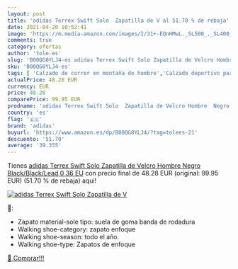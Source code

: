 ```yaml
---
layout: post
title: 'adidas Terrex Swift Solo  Zapatilla de V al 51.70 % de rebaja'
date: 2021-04-20 10:52:41
image: 'https://m.media-amazon.com/images/I/31+-EQnHMwL._SL500_._SL400_.jpg'
comments: true
category: ofertas
author: 'tole.es'
slug: 'B00QG0YLJ4-es adidas Terrex Swift Solo Zapatilla de Velcro Hombre Negro...'
sku: 'B00QG0YLJ4-es'
tags: [ 'Calzado de correr en montaña de hombre','Calzado deportivo para hombre','Calzados de running para hombre','Zapatillas y calzado deportivo para hombre','Zapatos','Zapatos para hombre','Zapatos y complementos','adidas','zapatilla', ]
actualPrice: 48.28 EUR
currency: EUR
price: 48.28
comparePrice: 99.95 EUR
prodname: 'adidas Terrex Swift Solo  Zapatilla de Velcro Hombre  Negro  Black/Black/Lead 0   36 EU'
country: 'es'
flag: '🇪🇸'
brand: 'adidas'
buyurl: 'https://www.amazon.es/dp/B00QG0YLJ4/?tag=tolees-21'
descuento: '51.70'
average: '39.355'
---
```


Tienes [adidas Terrex Swift Solo  Zapatilla de Velcro Hombre  Negro  Black/Black/Lead 0   36 EU](https://www.amazon.es/dp/B00QG0YLJ4/?tag=tolees-21) con precio final de  48.28 EUR (original: 99.95 EUR) (51.70 %  de rebaja) aqui!

[![adidas Terrex Swift Solo  Zapatilla de V](https://m.media-amazon.com/images/I/31+-EQnHMwL._SL500_._SL400_.jpg)](https://www.amazon.es/dp/B00QG0YLJ4/?tag=tolees-21)

🔎:

- Zapato material-sole tipo: suela de goma banda de rodadura
- Walking shoe-category: zapato enfoque
- Walking shoe-season: todo el año.
- Walking shoe-type: Zapatos de enfoque

[🛒 Comprar!!!](https://www.amazon.es/dp/B00QG0YLJ4/?tag=tolees-21)
